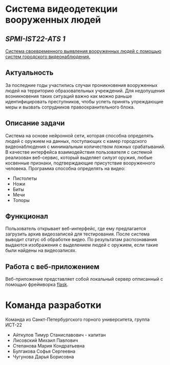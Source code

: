 # Система видеодетекции вооруженных людей
## _SPMI-IST22-ATS 1_

[Система своевременного выявления вооруженных людей с помощью систем городского видеонаблюдения.](https://github.com)
## Актуальность
За последние годы участились случаи проникновения вооруженных людей на территорию образовательных учреждений. Для недопущения возникновения таких ситуаций важно как можно раньше идентифицировать преступников, чтобы успеть принять упреждающие меры и вызвать сотрудников правоохранительного блока.

## Описание задачи
Система на основе нейронной сети, которая способна определять людей с оружием на данных, поступающих с камер городского видеонаблюдения с минимальным количеством ложных срабатываний. В качестве интерфейса взаимодействия пользователя с системой реализован веб-сервис, который выделяет силуэт оружия, любые косвенные признаки, подтверждающие
присутствие вооруженного человека.
Программа способна определять на видео:
- Пистолеты
- Ножи
- Биты
- Мечи
- Топоры

## Функционал
Пользователь открывает веб-интерфейс, где ему предлагается загрузить архив видеозаписей для тестирования. После система выводит статус об обработке видео. По результатам распознавания выдаются изображения с выделением людей с оружием, если такие были найдены на видеозаписях.
## Работа с веб-приложением
Веб-приложение представляет собой локальный сервер опписанный с помощью фреймворка [flask](https://flask.palletsprojects.com/en/3.0.x/).
# Команда разработки
Команда из Санкт-Петербургского горного университета, группа ИСТ-22
- Айткулов Тимур Станиславович - капитан
- Лисовский Михаил Павлович
- Степанова Мария Кондратьевна
- Булгакова Софья Сергеевна
- Чугунова Дарья Борисовна

